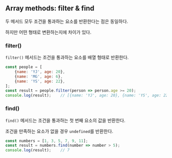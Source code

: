 ## Array methods: filter & find

두 메서드 모두 조건을 통과하는 요소를 반환한다는 점은 동일하다.

하지만 어떤 형태로 변환하는지에 차이가 있다.

### filter()

`filter()` 메서드는 조건을 통과하는 요소를 배열 형태로 반환한다.

```javascript
const people = [
    {name: 'YJ', age: 20},
    {name: 'MG', age: 6},
    {name: 'YS', age: 22},
];
const result = people.filter(person => person.age >= 20);
console.log(result);	// [{name: 'YJ', age: 20}, {name: 'YS', age: 22}]
```

### find()

`find()` 메서드는 조건을 통과하는 첫 번째 요소의 값을 반환한다.

조건을 만족하는 요소가 없을 경우 `undefined`를 반환한다.

```javascript
const numbers = [1, 3, 5, 7, 9, 11];
const result = numbers.find(number => number > 5);
console.log(result);	// 7
```

